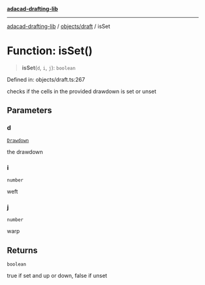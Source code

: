 [**adacad-drafting-lib**](../../../README.md)

***

[adacad-drafting-lib](../../../modules.md) / [objects/draft](../README.md) / isSet

# Function: isSet()

> **isSet**(`d`, `i`, `j`): `boolean`

Defined in: objects/draft.ts:267

checks if the cells in the provided drawdown is set or unset

## Parameters

### d

[`Drawdown`](../../datatypes/type-aliases/Drawdown.md)

the drawdown

### i

`number`

weft

### j

`number`

warp

## Returns

`boolean`

true if set and up or down, false if unset
